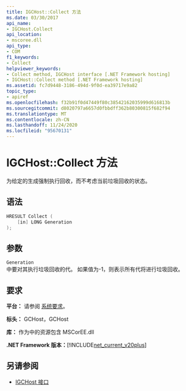 ```yaml
---
title: IGCHost::Collect 方法
ms.date: 03/30/2017
api_name:
- IGCHost.Collect
api_location:
- mscoree.dll
api_type:
- COM
f1_keywords:
- Collect
helpviewer_keywords:
- Collect method, IGCHost interface [.NET Framework hosting]
- IGCHost::Collect method [.NET Framework hosting]
ms.assetid: fc7d9448-3186-494d-9f0d-ea39717e9a82
topic_type:
- apiref
ms.openlocfilehash: f32b91f0d47449f80c38542162035999d616813b
ms.sourcegitcommit: d8020797a6657d0fbbdff362b80300815f682f94
ms.translationtype: MT
ms.contentlocale: zh-CN
ms.lasthandoff: 11/24/2020
ms.locfileid: "95670131"
---
```

# <a name="igchostcollect-method"></a>IGCHost::Collect 方法

为给定的生成强制执行回收，而不考虑当前垃圾回收的状态。  
  
## <a name="syntax"></a>语法  
  
```cpp  
HRESULT Collect (  
    [in] LONG Generation  
);  
```  
  
## <a name="parameters"></a>参数  

 `Generation`  
 中要对其执行垃圾回收的代。 如果值为-1，则表示所有代将进行垃圾回收。  
  
## <a name="requirements"></a>要求  

 **平台：** 请参阅 [系统要求](../../get-started/system-requirements.md)。  
  
 **标头：** GCHost，GCHost  
  
 **库：** 作为中的资源包含 MSCorEE.dll  
  
 **.NET Framework 版本：**[!INCLUDE[net_current_v20plus](../../../../includes/net-current-v20plus-md.md)]  
  
## <a name="see-also"></a>另请参阅

- [IGCHost 接口](igchost-interface.md)
